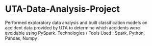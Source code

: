 # UTA-Data-Analysis-Project
Performed exploratory data analysis and built classification models on accident data provided by UTA to determine which accidents were avoidable using PySpark. Technologies / Tools Used : Spark, Python, Pandas, Numpy
